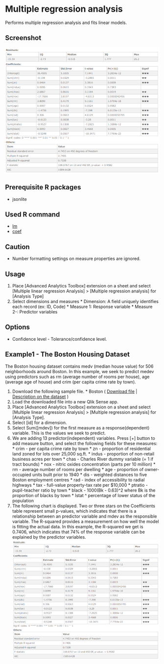 # Multiple regression analysis
Performs multiple regression analysis and fits linear models.

## Screenshot
  ![regression analysis example1](./images/regression_analysis_example1.png)

## Prerequisite R packages
 * jsonlite

## Used R command
 * [lm](https://www.rdocumentation.org/packages/stats/versions/3.4.0/topics/lm)
 * [coef](https://www.rdocumentation.org/packages/stats/versions/3.4.1/topics/coef)

## Caution
  * Number formatting settings on measure properties are ignored. 

## Usage
  1. Place [Advanced Analytics Toolbox] extension on a sheet and select [Multiple linear regression Analysis] > [Multiple regression analysis] for [Analysis Type]
  2. Select dimensions and measures
    * Dimension: A field uniquely identifies each record (ex: ID, Code)
    * Measure 1: Response variable
    * Measure 2-: Predictor variables

## Options
 * Confidence level - Tolerance/confidence level.

## Example1 - The Boston Housing Dataset
The Boston housing dataset contains medv (median house value) for 506 neighborhoods around Boston. In this example, we seek to predict medev using predictors such as rm (average number of rooms per house), age (average age of house) and crim (per capita crime rate by town).

  1. Download the following sample file.
    * Boston ( [Download file](./data/Boston.xlsx) | [Description on the dataset](http://www.cs.toronto.edu/~delve/data/boston/bostonDetail.html) )  
  2. Load the downloaded file into a new Qlik Sense app.
  3. Place [Advanced Analytics Toolbox] extension on a sheet and select [Multiple linear regression Analysis] > [Multiple regression analysis] for [Analysis Type].
  4. Select [id] for a dimension.
  5. Select Sum([mdev]) for the first measure as a response(dependent) variable. This is the values we seek to predict.
  6. We are adding 13 predictor(independent) variables. Press [+] button to add measure button, and select the following fields for these measures:
    * crim - per capita crime rate by town
    * zn - proportion of residential land zoned for lots over 25,000 sq.ft.
    * indus - proportion of non-retail business acres per town
    * chas - Charles River dummy variable (= 1 if tract bounds)
    * nox - nitric oxides concentration (parts per 10 million)
    * rm - average number of rooms per dwelling
    * age - proportion of owner-occupied units built prior to 1940
    * dis - weighted distances to five Boston employment centres
    * rad - index of accessibility to radial highways
    * tax - full-value property-tax rate per $10,000
    * ptratio - pupil-teacher ratio by town
    * black -  1000(Bk - 0.63)^2 where Bk is the proportion of blacks by town
    * lstat ^ percentage of lower status of the population
  6. The following chart is displayed. Two or three stars on the Coefficients table represent small p-values, which indicates that there is a relationship between an predictor variable and mdev as the responsible variable. The R-squared provides a measurement on how well the model is fitting the actual data. In this example, the R-squared we get is 0.7406, which indicates that 74% of the response variable can be explained by the predictor variables.
  ![regression analysis example1](./images/regression_analysis_example1.png)
